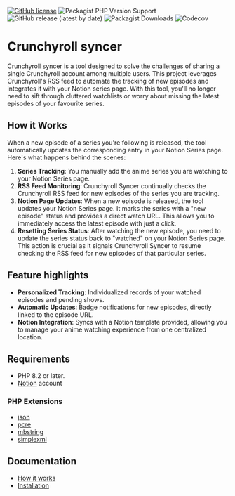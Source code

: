 [![GitHub license](https://img.shields.io/github/license/samihsoylu/crunchyroll-syncer?style=for-the-badge)](https://github.com/samihsoylu/youtrack-api-php/blob/master/LICENSE)
![Packagist PHP Version Support](https://img.shields.io/packagist/php-v/samihsoylu/crunchyroll-syncer?style=for-the-badge)
![GitHub release (latest by date)](https://img.shields.io/github/v/release/samihsoylu/crunchyroll-syncer?label=stable&style=for-the-badge)
![Packagist Downloads](https://img.shields.io/packagist/dt/samihsoylu/crunchyroll-syncer?style=for-the-badge)
![Codecov](https://img.shields.io/codecov/c/github/samihsoylu/crunchyroll-syncer?style=for-the-badge)

# Crunchyroll syncer
Crunchyroll syncer is a tool designed to solve the challenges of sharing a single Crunchyroll account among multiple users. This project leverages Crunchyroll's RSS feed to automate the tracking of new episodes and integrates it with your Notion series page. With this tool, you'll no longer need to sift through cluttered watchlists or worry about missing the latest episodes of your favourite series.

## How it Works
When a new episode of a series you're following is released, the tool automatically updates the corresponding entry in your Notion Series page. Here's what happens behind the scenes:

1. **Series Tracking**: You manually add the anime series you are watching to your Notion Series page.
2. **RSS Feed Monitoring**: Crunchyroll Syncer continually checks the Crunchyroll RSS feed for new episodes of the series you are tracking.
3. **Notion Page Updates**: When a new episode is released, the tool updates your Notion Series page. It marks the series with a "new episode" status and provides a direct watch URL. This allows you to immediately access the latest episode with just a click.
4. **Resetting Series Status**: After watching the new episode, you need to update the series status back to "watched" on your Notion Series page. This action is crucial as it signals Crunchyroll Syncer to resume checking the RSS feed for new episodes of that particular series.


## Feature highlights
* **Personalized Tracking**: Individualized records of your watched episodes and pending shows.
* **Automatic Updates**: Badge notifications for new episodes, directly linked to the episode URL.
* **Notion Integration**: Syncs with a Notion template provided, allowing you to manage your anime watching experience from one centralized location.

## Requirements
* PHP 8.2 or later.
* [Notion](https://www.notion.so/) account

### PHP Extensions
* [json](https://www.php.net/manual/en/book.json.php)
* [pcre](https://www.php.net/manual/en/book.pcre)
* [mbstring](https://www.php.net/manual/en/book.mbstring.php)
* [simplexml](https://www.php.net/manual/en/book.simplexml.php)

## Documentation
* [How it works](https://samihsoylu.notion.site/How-it-works-a4564e085479494dae53a89546458677)
* [Installation](https://samihsoylu.notion.site/Installation-becc6a2b08cc41ff86037c584e91e122)

